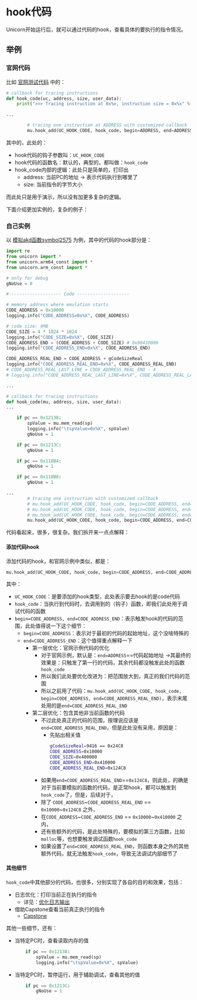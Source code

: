 # hook代码

Unicorn开始运行后，就可以通过代码的hook，查看具体的要执行的指令情况。

## 举例

### 官网代码

比如 [官网测试代码](../../init/run_test_code.md) 中的：

```py
# callback for tracing instructions
def hook_code(uc, address, size, user_data):
    print(">>> Tracing instruction at 0x%x, instruction size = 0x%x" %(address, size))

...

        # tracing one instruction at ADDRESS with customized callback
        mu.hook_add(UC_HOOK_CODE, hook_code, begin=ADDRESS, end=ADDRESS)
```

其中的，此处的：

* hook代码的钩子参数叫：`UC_HOOK_CODE`
* hook代码的函数名：默认的，典型的，都叫做：`hook_code`
* hook_code内部的逻辑：此处只是简单的，打印出
  * address: 当前PC的地址 -> 表示代码执行到哪里了
  * size: 当前指令的字节大小

而此处只是用于演示，所以没有加更多复杂的逻辑。

下面介绍更加实例的，复杂的例子：

### 自己实例

以 [模拟akd函数symbol2575](../../../../../examples/example_akd_symbol2575.md) 为例，其中的代码的hook部分是：

```py
import re
from unicorn import *
from unicorn.arm64_const import *
from unicorn.arm_const import *

# only for debug
gNoUse = 0

#-------------------- Code --------------------

# memory address where emulation starts
CODE_ADDRESS = 0x10000
logging.info("CODE_ADDRESS=0x%X", CODE_ADDRESS)

# code size: 4MB
CODE_SIZE = 4 * 1024 * 1024
logging.info("CODE_SIZE=0x%X", CODE_SIZE)
CODE_ADDRESS_END = (CODE_ADDRESS + CODE_SIZE) # 0x00410000
logging.info("CODE_ADDRESS_END=0x%X", CODE_ADDRESS_END)

CODE_ADDRESS_REAL_END = CODE_ADDRESS + gCodeSizeReal
logging.info("CODE_ADDRESS_REAL_END=0x%X", CODE_ADDRESS_REAL_END)
# CODE_ADDRESS_REAL_LAST_LINE = CODE_ADDRESS_REAL_END - 4
# logging.info("CODE_ADDRESS_REAL_LAST_LINE=0x%X", CODE_ADDRESS_REAL_LAST_LINE)

...

# callback for tracing instructions
def hook_code(mu, address, size, user_data):
...

    if pc == 0x12138:
        spValue = mu.mem_read(sp)
        logging.info("\tspValue=0x%X", spValue)
        gNoUse = 1

    if pc == 0x1213C:
        gNoUse = 1

    if pc == 0x118B4:
        gNoUse = 1

    if pc == 0x118B8:
        gNoUse = 1

...
        # tracing one instruction with customized callback
        # mu.hook_add(UC_HOOK_CODE, hook_code, begin=CODE_ADDRESS, end=CODE_ADDRESS)
        # mu.hook_add(UC_HOOK_CODE, hook_code, begin=CODE_ADDRESS, end=CODE_ADDRESS_REAL_END)
        # mu.hook_add(UC_HOOK_CODE, hook_code, begin=CODE_ADDRESS, end=EMULATE_MALLOC_CODE_END)
        mu.hook_add(UC_HOOK_CODE, hook_code, begin=CODE_ADDRESS, end=CODE_ADDRESS_END)
```

代码看起来，很多，很复杂。我们拆开来一点点解释：

#### 添加代码hook

添加代码的hook，和官网示例中类似，都是：

```py
mu.hook_add(UC_HOOK_CODE, hook_code, begin=CODE_ADDRESS, end=CODE_ADDRESS_END)
```

其中：

* `UC_HOOK_CODE`：是要添加的hook类型，此处表示要去hook的是code代码
* `hook_code`：当执行到代码时，去调用到的（钩子）函数，即我们此处用于调试代码的函数
* `begin=CODE_ADDRESS, end=CODE_ADDRESS_END`：表示触发hook的代码的范围，此处值得说一下这个细节：
  * `begin=CODE_ADDRESS`：表示对于最初的代码的起始地址，这个没啥特殊的
  * `end=CODE_ADDRESS_END`：这个值得重点解释一下
    * 第一层优化：官网示例代码的优化
      * 对于官网示例，默认是：`end=ADDRESS`==代码起始地址 ->其最终的效果是：只触发了第一行的代码，其余代码都没触发此处的函数`hook_code`
      * 所以我们此处要优化改进为：把范围放大到，真正的我们代码的范围
      * 所以之前用了代码：`mu.hook_add(UC_HOOK_CODE, hook_code, begin=CODE_ADDRESS, end=CODE_ADDRESS_REAL_END)`，表示末尾处用的是`end=CODE_ADDRESS_REAL_END`
    * 第二层优化：包含其他非当前函数的代码
      * 不过此处真正的代码的范围，按理说应该是`end=CODE_ADDRESS_REAL_END`，但是此处没有采用，原因是：
        * 先贴出相关值
          ```bash
          gCodeSizeReal=9416 == 0x24C8
          CODE_ADDRESS=0x10000
          CODE_SIZE=0x400000
          CODE_ADDRESS_END=0x410000
          CODE_ADDRESS_REAL_END=0x124C8
          ```
      * 如果用`end=CODE_ADDRESS_REAL_END`==`0x124C8`，则此处，的确是对于当前要模拟的函数的代码，是正常hook，都可以触发到`hook_code`了，但是，后续对于，
      * 除了 `CODE_ADDRESS`~`CODE_ADDRESS_REAL_END` == `0x10000`~`0x124C8` 之外，
      * 在`CODE_ADDRESS`~`CODE_ADDRESS_END` == `0x10000`~`0x410000` 之内，
      * 还有些额外的代码，是此处特殊的，要模拟的第三方函数，比如`malloc`等，也想要触发调试函数`hook_code`
      * 如果设置了`end=CODE_ADDRESS_REAL_END`，则函数本身之外的其他额外代码，就无法触发`hook_code`，导致无法调试内部细节了

#### 其他细节

`hook_code`中其他部分的代码，也很多，分别实现了各自的目的和效果，包括：

* 日志优化：打印当前正在执行的指令
  * 详见：[优化日志输出](../../../../../how_use/in_running/debug_logic/log/optimize_log.md)
* 借助Capstone查看当前真正执行的指令
  * [Capstone](../../../../../how_use/in_running/debug_logic/print_instruction/capstone.md)

其他一些细节，还有：

* 当特定PC时，查看读取内存的值
  ```py
      if pc == 0x12138:
          spValue = mu.mem_read(sp)
          logging.info("\tspValue=0x%X", spValue)
  ```
* 当特定PC时，暂停运行，用于辅助调试，查看其他的值
  ```py
      if pc == 0x1213C:
          gNoUse = 1
  ```
